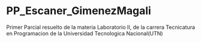 # PP_Escaner_GimenezMagali
Primer Parcial resuelto de la materia Laboratorio II, de la carrera Tecnicatura en Programacion de la Universidad Tecnologica Nacional(UTN)
